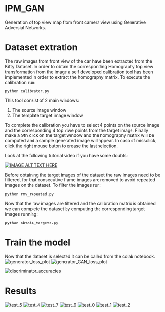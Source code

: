 # IPM_GAN
Generation of top view map from front camera view using Generative Adversial Networks.


# Dataset extration
The raw images from front view of the car have been extracted from the Kitty Dataset. In order to obtain the corresponding Homography top view transformation from the image a self developed calibration tool has been implemented in order to extract the homography matrix.
To execute the calibration run:

`python calibrator.py`

This tool consist of 2 main windows:
1. The source image window
2. The template target image window

To complete the calibration you have to select 4 points on the source image and the corresponding 4 top viwe points from the target image. Finally make a 9th click on the target window and the homography matrix will be computed and a sample generated image will appear. In caso of missclick, click the right mouse buton to erease the last selection.

Look at the following tutorial video if you have some doubts:

[![IMAGE ALT TEXT HERE](https://img.youtube.com/vi/FLBrwnHSxnk/0.jpg)](https://www.youtube.com/watch?v=FLBrwnHSxnk)

Before obtaining the target images of the dataset the raw images need to be filtered, for that consecutive frame images are removed to avoid repeated images on the dataset. To filter the images run:

`python rmv_repeated.py`

Now that the raw images are filtered and the calibration matrix is obtained we can complete the dataset by computing the corresponding target images running:

`python obtain_targets.py`

# Train the model
Now that the dataset is selected it can be called from the colab notebook.
![generator_loss_plot](https://github.com/VictorEscribano/IPM_GAN/assets/70441479/c823d43d-ca3e-40e9-bdd1-a841f087cfcf)
![generator_GAN_loss_plot](https://github.com/VictorEscribano/IPM_GAN/assets/70441479/65979ad5-4ab0-4104-8e8b-9a346e3f5a5f)

![discriminator_accuracies](https://github.com/VictorEscribano/IPM_GAN/assets/70441479/7b49559d-9f8b-43cc-b079-a4f41f4a99a1)

# Results

![test_5](https://github.com/VictorEscribano/IPM_GAN/assets/70441479/67f048e4-533a-4e70-aacd-857290aeba36)
![test_4](https://github.com/VictorEscribano/IPM_GAN/assets/70441479/d6f12cd2-86e1-4cfd-b920-2625ec618413)
![test_7](https://github.com/VictorEscribano/IPM_GAN/assets/70441479/52444786-1bbe-4914-8945-7f482a23308d)
![test_9](https://github.com/VictorEscribano/IPM_GAN/assets/70441479/7ff2d68b-7447-4cc1-8fee-6bee2953024c)
![test_0](https://github.com/VictorEscribano/IPM_GAN/assets/70441479/c522b945-651c-4c19-8ede-5589bd96a898)
![test_1](https://github.com/VictorEscribano/IPM_GAN/assets/70441479/1f21dffb-0ace-4be6-abb6-16713a788e48)
![test_2](https://github.com/VictorEscribano/IPM_GAN/assets/70441479/516e550e-07f2-4929-96d9-36e24f87b048)
